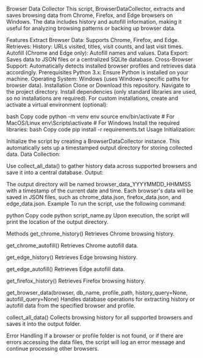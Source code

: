 Browser Data Collector
This script, BrowserDataCollector, extracts and saves browsing data from Chrome, Firefox, and Edge browsers on Windows. The data includes history and autofill information, making it useful for analyzing browsing patterns or backing up browser data.

Features
Extract Browser Data: Supports Chrome, Firefox, and Edge. Retrieves:
History: URLs visited, titles, visit counts, and last visit times.
Autofill (Chrome and Edge only): Autofill names and values.
Data Export: Saves data to JSON files or a centralized SQLite database.
Cross-Browser Support: Automatically detects installed browser profiles and retrieves data accordingly.
Prerequisites
Python 3.x: Ensure Python is installed on your machine.
Operating System: Windows (uses Windows-specific paths for browser data).
Installation
Clone or Download this repository.
Navigate to the project directory.
Install dependencies (only standard libraries are used, so no installations are required).
For custom installations, create and activate a virtual environment (optional):

bash
Copy code
python -m venv env
source env/bin/activate  # For MacOS/Linux
env\Scripts\activate     # For Windows
Install the required libraries:
bash
Copy code
pip install -r requirements.txt
Usage
Initialization:

Initialize the script by creating a BrowserDataCollector instance. This automatically sets up a timestamped output directory for storing collected data.
Data Collection:

Use collect_all_data() to gather history data across supported browsers and save it into a central database.
Output:

The output directory will be named browser_data_YYYYMMDD_HHMMSS with a timestamp of the current date and time.
Each browser's data will be saved in JSON files, such as chrome_data.json, firefox_data.json, and edge_data.json.
Example
To run the script, use the following command:

python
Copy code
python script_name.py
Upon execution, the script will print the location of the output directory.

Methods
get_chrome_history()
Retrieves Chrome browsing history.

get_chrome_autofill()
Retrieves Chrome autofill data.

get_edge_history()
Retrieves Edge browsing history.

get_edge_autofill()
Retrieves Edge autofill data.

get_firefox_history()
Retrieves Firefox browsing history.

get_browser_data(browser, db_name, profile_path, history_query=None, autofill_query=None)
Handles database operations for extracting history or autofill data from the specified browser and profile.

collect_all_data()
Collects browsing history for all supported browsers and saves it into the output folder.

Error Handling
If a browser or profile folder is not found, or if there are errors accessing the data files, the script will log an error message and continue processing other browsers.

